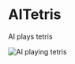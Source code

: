 # AITetris
AI plays tetris

![AI playing tetris](https://github.com/ManzanaNaranja/webhost/blob/main/tetris.gif)
